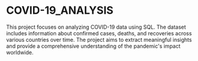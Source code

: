 # COVID-19_ANALYSIS
This project focuses on analyzing COVID-19 data using SQL. The dataset includes information about confirmed cases, deaths, and recoveries across various countries over time. The project aims to extract meaningful insights and provide a comprehensive understanding of the pandemic's impact worldwide.
